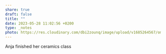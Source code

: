 ```yaml
---
share: true
draft: false
title: ""
date: 2023-05-28 11:02:56 +0200
type: _notes
photo: https://res.cloudinary.com/dbi2zounq/image/upload/v1685264567/omiw57vpjne6scghjjo1.jpg
---
```


Anja finished her ceramics class
